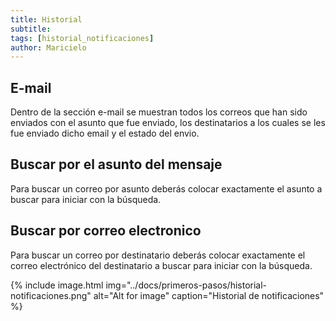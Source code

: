 ```yaml
---
title: Historial
subtitle: 
tags: [historial_notificaciones]
author: Maricielo
---
```


## E-mail
Dentro de la sección e-mail se muestran todos los correos que han sido enviados con el asunto que fue enviado, los destinatarios a los cuales se les fue enviado dicho email y el estado del envio.

## Buscar por el asunto del mensaje
Para buscar un correo por asunto deberás colocar exactamente el asunto a buscar para iniciar con la búsqueda.

## Buscar por correo electronico
Para buscar un correo por destinatario deberás colocar exactamente el correo electrónico del destinatario a buscar para iniciar con la búsqueda.


{% include image.html img="../docs/primeros-pasos/historial-notificaciones.png" alt="Alt for image" caption="Historial de notificaciones" %}
